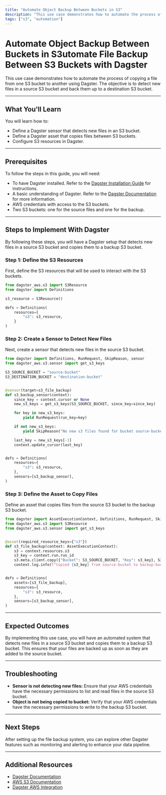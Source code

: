 ```yaml
---
title: "Automate Object Backup Between Buckets in S3"
description: "This use case demonstrates how to automate the process of copying a file from one S3 bucket to another using Dagster. The objective is to detect new files in a source S3 bucket and back them up to a destination S3 bucket."
tags: ["s3", "automation"]
---
```


# Automate Object Backup Between Buckets in S3utomate File Backup Between S3 Buckets with Dagster

This use case demonstrates how to automate the process of copying a file from one S3 bucket to another using Dagster. The objective is to detect new files in a source S3 bucket and back them up to a destination S3 bucket.

---

## What You'll Learn

You will learn how to:

- Define a Dagster sensor that detects new files in an S3 bucket.
- Define a Dagster asset that copies files between S3 buckets.
- Configure S3 resources in Dagster.

---

## Prerequisites

To follow the steps in this guide, you will need:

- To have Dagster installed. Refer to the [Dagster Installation Guide](https://docs.dagster.io/getting-started/installation) for instructions.
- A basic understanding of Dagster. Refer to the [Dagster Documentation](https://docs.dagster.io/getting-started/what-why-dagster) for more information.
- AWS credentials with access to the S3 buckets.
- Two S3 buckets: one for the source files and one for the backup.

---

## Steps to Implement With Dagster

By following these steps, you will have a Dagster setup that detects new files in a source S3 bucket and copies them to a backup S3 bucket.

### Step 1: Define the S3 Resources

First, define the S3 resources that will be used to interact with the S3 buckets.

```python
from dagster_aws.s3 import S3Resource
from dagster import Definitions

s3_resource = S3Resource()

defs = Definitions(
    resources={
        "s3": s3_resource,
    }
)
```

### Step 2: Create a Sensor to Detect New Files

Next, create a sensor that detects new files in the source S3 bucket.

```python
from dagster import Definitions, RunRequest, SkipReason, sensor
from dagster_aws.s3.sensor import get_s3_keys

S3_SOURCE_BUCKET = "source-bucket"
S3_DESTINATION_BUCKET = "destination-bucket"


@sensor(target=s3_file_backup)
def s3_backup_sensor(context):
    since_key = context.cursor or None
    new_s3_keys = get_s3_keys(S3_SOURCE_BUCKET, since_key=since_key)

    for key in new_s3_keys:
        yield RunRequest(run_key=key)

    if not new_s3_keys:
        yield SkipReason("No new s3 files found for bucket source-bucket.")

    last_key = new_s3_keys[-1]
    context.update_cursor(last_key)


defs = Definitions(
    resources={
        "s3": s3_resource,
    },
    sensors=[s3_backup_sensor],
)
```

### Step 3: Define the Asset to Copy Files

Define an asset that copies files from the source S3 bucket to the backup S3 bucket.

```python
from dagster import AssetExecutionContext, Definitions, RunRequest, SkipReason, asset, sensor
from dagster_aws.s3 import S3Resource
from dagster_aws.s3.sensor import get_s3_keys


@asset(required_resource_keys={"s3"})
def s3_file_backup(context: AssetExecutionContext):
    s3 = context.resources.s3
    s3_key = context.run.run_id
    s3.meta.client.copy({"Bucket": S3_SOURCE_BUCKET, "Key": s3_key}, S3_DESTINATION_BUCKET, s3_key)
    context.log.info(f"Copied {s3_key} from source-bucket to backup-bucket")


defs = Definitions(
    assets=[s3_file_backup],
    resources={
        "s3": s3_resource,
    },
    sensors=[s3_backup_sensor],
)

```

---

## Expected Outcomes

By implementing this use case, you will have an automated system that detects new files in a source S3 bucket and copies them to a backup S3 bucket. This ensures that your files are backed up as soon as they are added to the source bucket.

---

## Troubleshooting

- **Sensor is not detecting new files:** Ensure that your AWS credentials have the necessary permissions to list and read files in the source S3 bucket.
- **Object is not being copied to bucket:** Verify that your AWS credentials have the necessary permissions to write to the backup S3 bucket.

---

## Next Steps

After setting up the file backup system, you can explore other Dagster features such as monitoring and alerting to enhance your data pipeline.

---

## Additional Resources

- [Dagster Documentation](https://docs.dagster.io/)
- [AWS S3 Documentation](https://docs.aws.amazon.com/s3/index.html)
- [Dagster AWS Integration](https://docs.dagster.io/_apidocs/libraries/dagster-aws)
